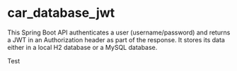 # car_database_jwt

This Spring Boot API authenticates a user (username/password) and returns a JWT in an Authorization header as part of the response.
It stores its data either in a local H2 database or a MySQL database.

Test
